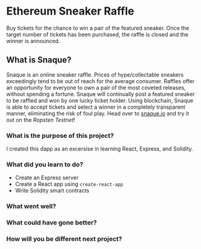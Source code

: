 # Ethereum Sneaker Raffle

Buy tickets for the chance to win a pair of the featured sneaker. Once the target number of tickets has been purchased, the raffle is closed and the winner is announced.

## What is Snaque?

Snaque is an online sneaker raffle. Prices of hype/collectable sneakers exceedingly tend to be out of reach for the average consumer. Raffles offer an opportunity for everyone to own a pair of the most coveted releases, without spending a fortune. Snaque will continually post a featured sneaker to be raffled and won by one lucky ticket holder. Using blockchain, Snaque is able to accept tickets and select a winner in a completely transparent manner, eliminating the risk of foul play. Head over to [snaque.io](https://snaque.io) and try it out on the *Ropsten Testnet*!

### What is the purpose of this project?

I created this dapp as an excersise in learning React, Express, and Solidity.  

### What did you learn to do?

- Create an Express server
- Create a React app using `create-react-app`
- Write Solidity smart contracts

### What went well?

### What could have gone better?

### How will you be different next project?






